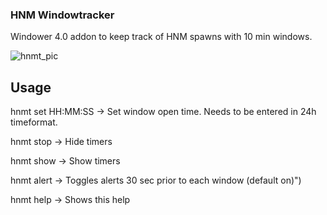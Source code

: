 ### HNM Windowtracker
Windower 4.0 addon to keep track of HNM spawns with 10 min windows.

![hnmt_pic](https://github.com/Tuple1337/hnmt/assets/145002308/029ff266-31b9-43b9-aedb-6c349dc4ddf5)

## Usage

hnmt set HH:MM:SS   ->   Set window open time. Needs to be entered in 24h timeformat.

hnmt stop   		->   Hide timers

hnmt show   		->   Show timers

hnmt alert   		->   Toggles alerts 30 sec prior to each window (default on)")

hnmt help			-> 	 Shows this help
